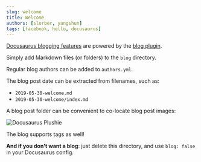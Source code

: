 ```yaml
---
slug: welcome
title: Welcome
authors: [slorber, yangshun]
tags: [facebook, hello, docusaurus]
---
```


[Docusaurus blogging features](https://docusaurus.io/docs/blog) are powered by the [blog plugin](https://docusaurus.io/docs/api/plugins/@docusaurus/plugin-content-blog).

Simply add Markdown files (or folders) to the `blog` directory.

Regular blog authors can be added to `authors.yml`.

The blog post date can be extracted from filenames, such as:

- `2019-05-30-welcome.md`
- `2019-05-30-welcome/index.md`

A blog post folder can be convenient to co-locate blog post images:

![Docusaurus Plushie](https://cdn.nlark.com/yuque/0/2023/png/1851796/1676793988355-a6e84597-dbe3-40ed-9428-617c5c2568b0.png#averageHue=%23222221&clientId=uaf93da57-9438-4&from=paste&height=605&id=uf84d9944&name=image.png&originHeight=1210&originWidth=1854&originalType=binary&ratio=2&rotation=0&showTitle=false&size=432901&status=done&style=none&taskId=u9c4986c2-d6e1-4c6b-b7b0-36364d16539&title=&width=927)

The blog supports tags as well!

**And if you don't want a blog**: just delete this directory, and use `blog: false` in your Docusaurus config.
